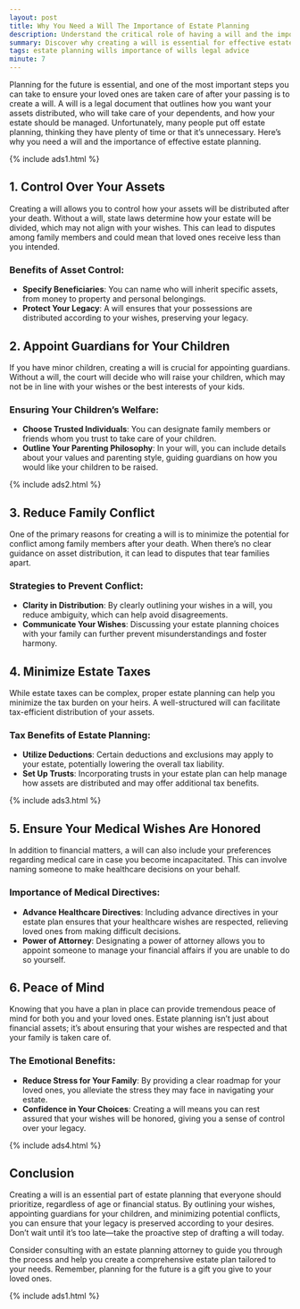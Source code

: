 ```yaml
---
layout: post
title: Why You Need a Will The Importance of Estate Planning
description: Understand the critical role of having a will and the importance of estate planning for your family's future.
summary: Discover why creating a will is essential for effective estate planning and how it can protect your loved ones.
tags: estate planning wills importance of wills legal advice
minute: 7
---
```


Planning for the future is essential, and one of the most important steps you can take to ensure your loved ones are taken care of after your passing is to create a will. A will is a legal document that outlines how you want your assets distributed, who will take care of your dependents, and how your estate should be managed. Unfortunately, many people put off estate planning, thinking they have plenty of time or that it’s unnecessary. Here’s why you need a will and the importance of effective estate planning.

{% include ads1.html %}

## 1. Control Over Your Assets
Creating a will allows you to control how your assets will be distributed after your death. Without a will, state laws determine how your estate will be divided, which may not align with your wishes. This can lead to disputes among family members and could mean that loved ones receive less than you intended.

### Benefits of Asset Control:
- **Specify Beneficiaries**: You can name who will inherit specific assets, from money to property and personal belongings.
- **Protect Your Legacy**: A will ensures that your possessions are distributed according to your wishes, preserving your legacy.

## 2. Appoint Guardians for Your Children
If you have minor children, creating a will is crucial for appointing guardians. Without a will, the court will decide who will raise your children, which may not be in line with your wishes or the best interests of your kids.

### Ensuring Your Children’s Welfare:
- **Choose Trusted Individuals**: You can designate family members or friends whom you trust to take care of your children.
- **Outline Your Parenting Philosophy**: In your will, you can include details about your values and parenting style, guiding guardians on how you would like your children to be raised.

{% include ads2.html %}

## 3. Reduce Family Conflict
One of the primary reasons for creating a will is to minimize the potential for conflict among family members after your death. When there’s no clear guidance on asset distribution, it can lead to disputes that tear families apart.

### Strategies to Prevent Conflict:
- **Clarity in Distribution**: By clearly outlining your wishes in a will, you reduce ambiguity, which can help avoid disagreements.
- **Communicate Your Wishes**: Discussing your estate planning choices with your family can further prevent misunderstandings and foster harmony.

## 4. Minimize Estate Taxes
While estate taxes can be complex, proper estate planning can help you minimize the tax burden on your heirs. A well-structured will can facilitate tax-efficient distribution of your assets.

### Tax Benefits of Estate Planning:
- **Utilize Deductions**: Certain deductions and exclusions may apply to your estate, potentially lowering the overall tax liability.
- **Set Up Trusts**: Incorporating trusts in your estate plan can help manage how assets are distributed and may offer additional tax benefits.

{% include ads3.html %}

## 5. Ensure Your Medical Wishes Are Honored
In addition to financial matters, a will can also include your preferences regarding medical care in case you become incapacitated. This can involve naming someone to make healthcare decisions on your behalf.

### Importance of Medical Directives:
- **Advance Healthcare Directives**: Including advance directives in your estate plan ensures that your healthcare wishes are respected, relieving loved ones from making difficult decisions.
- **Power of Attorney**: Designating a power of attorney allows you to appoint someone to manage your financial affairs if you are unable to do so yourself.

## 6. Peace of Mind
Knowing that you have a plan in place can provide tremendous peace of mind for both you and your loved ones. Estate planning isn’t just about financial assets; it’s about ensuring that your wishes are respected and that your family is taken care of.

### The Emotional Benefits:
- **Reduce Stress for Your Family**: By providing a clear roadmap for your loved ones, you alleviate the stress they may face in navigating your estate.
- **Confidence in Your Choices**: Creating a will means you can rest assured that your wishes will be honored, giving you a sense of control over your legacy.

{% include ads4.html %}

## Conclusion
Creating a will is an essential part of estate planning that everyone should prioritize, regardless of age or financial status. By outlining your wishes, appointing guardians for your children, and minimizing potential conflicts, you can ensure that your legacy is preserved according to your desires. Don’t wait until it’s too late—take the proactive step of drafting a will today.

Consider consulting with an estate planning attorney to guide you through the process and help you create a comprehensive estate plan tailored to your needs. Remember, planning for the future is a gift you give to your loved ones.

{% include ads1.html %}
